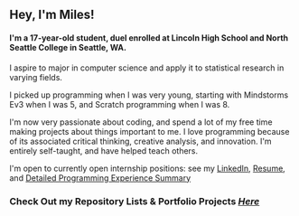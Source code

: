 ## Hey, I'm Miles!

#### I'm a 17-year-old student, duel enrolled at Lincoln High School and North Seattle College in Seattle, WA.

I aspire to major in computer science and apply it to statistical research in varying fields.

I picked up programming when I was very young, starting with Mindstorms Ev3 when I was 5, and Scratch programming when I was 8. 

I'm now very passionate about coding, and spend a lot of my free time making projects about things important to me. I love programming because of its associated critical thinking, creative analysis, and innovation. I'm entirely self-taught, and have helped teach others.

I'm open to currently open internship positions: see my [LinkedIn](https://www.linkedin.com/in/miles-caprio-4622a326a/), [Resume](https://1drv.ms/b/s!AjPTAjzvct4lk7lTTEjYV6wFyB9fdA?e=ZqALzM), and [Detailed Programming Experience Summary](https://1drv.ms/b/s!AjPTAjzvct4lk7lU3paPb4h3UQG2rQ?e=iNCRY0)

### Check Out my Repository Lists & Portfolio Projects **_[Here](https://github.com/milescaprio/?tab=stars)_**
